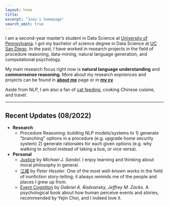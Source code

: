 ```yaml
---
layout: home
title: 
excerpt: "Joey's homepage"
search_omit: true
---
```

I am a second-year master’s student in Data Science at [University of Pennsylvania](https://dats.seas.upenn.edu). I got my bachelor of science degree in Data Science at [UC San Diego](https://datascience.ucsd.edu/). In the past, I have worked in research projects in the field of procedure reasoning, data-mining, natural language generation, and computational psychology. 

My main research focus right now is **natural language understanding** and **commonsense reasoning**. More about my research expriences and projects can be found in **[about me](/about/)** page or in **[my cv](/doc/cv.pdf)**

Aside from NLP, I am also a fan of [cat feeding](https://www.instagram.com/coco.quinn555/), cooking Chinese cuisine, and travel.

-----

## Recent Updates (08/2022)
- **Research**
    - Procedure Reasoning: building NLP models/systems to 1) generate "branching" options in a procedure (e.g. upgrade home security system) 2) generate rationales for each given options (e.g. why walking to school instead of taking a bus, or vice versa).
- **Personal**
    - [Justice](https://www.audible.com/pd/Justice-Audiobook/B002V1OC6Y) by *Michael J. Sandel*. I enjoy learning and thinking about moral philosophy in general. 
    - [江城](https://en.wikipedia.org/wiki/River_Town:_Two_Years_on_the_Yangtze) by *Peter Hessler*. One of the most well-known works in the field of nonfiction story-telling; it always reminds me of the people and places I grew up from.
    - [Event Cognition](https://books.google.com/books/about/Event_Cognition.html?id=y8GiAwAAQBAJ&source=kp_book_description) by *Gabriel A. Radvansky, Jeffrey M. Zacks*. A psychological book about how human perceive events and stories, recommended by Yejin Choi, and I indeed love it.






<!-- ## Older Posts -->